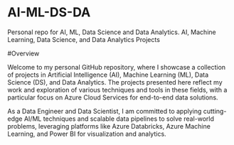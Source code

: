# AI-ML-DS-DA
Personal repo for AI, ML, Data Science and Data Analytics. 
AI, Machine Learning, Data Science, and Data Analytics Projects

#Overview

Welcome to my personal GitHub repository, where I showcase a collection of projects in Artificial Intelligence (AI), Machine Learning (ML), Data Science (DS), and Data Analytics. The projects presented here reflect my work and exploration of various techniques and tools in these fields, with a particular focus on Azure Cloud Services for end-to-end data solutions.

As a Data Engineer and Data Scientist, I am committed to applying cutting-edge AI/ML techniques and scalable data pipelines to solve real-world problems, leveraging platforms like Azure Databricks, Azure Machine Learning, and Power BI for visualization and analytics.
